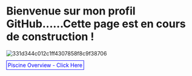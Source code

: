 # Bienvenue sur mon profil GitHub......Cette page est en cours de construction !

![331d344c012c1ff4307858f8c9f38706](https://github.com/Arcadiastyx/Arcadiastyx/assets/72890174/1d1ec242-db25-4c18-a6da-07e1e370ae61)

<p>
  <a href="https://github.com/Arcadiastyx/42-Piscine/tree/main/42%20Piscine" target="_blank" style="text-decoration: none; color: blue; border: 1px solid blue; padding: 3px;">
    Piscine Overview - Click Here
  </a>
</p>

